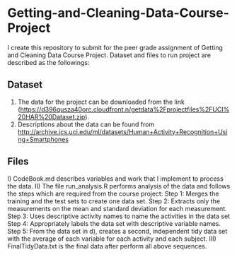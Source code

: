 # Getting-and-Cleaning-Data-Course-Project
I create this repository to submit for the peer grade assignment of Getting and Cleaning Data Course Project. Dataset and files to run project are described as the followings:
## Dataset
1) The data for the project can be downloaded from the link (https://d396qusza40orc.cloudfront.n/getdata%2Fprojectfiles%2FUCI%20HAR%20Dataset.zip).
2) Descriptions about the data can be found from http://archive.ics.uci.edu/ml/datasets/Human+Activity+Recognition+Using+Smartphones

## Files
I) CodeBook.md describes variables and work that I implement to process the data.
II) The file run_analysis.R performs analysis of the data and follows the steps which are required from the course project:
  Step 1: Merges the training and the test sets to create one data set.
  Step 2: Extracts only the measurements on the mean and standard deviation for each measurement.
  Step 3: Uses descriptive activity names to name the activities in the data set
  Step 4: Appropriately labels the data set with descriptive variable names.
  Step 5: From the data set in d), creates a second, independent tidy data set with the average of each variable for each activity and each subject.
III) FinalTidyData.txt is the final data after perform all above sequences.
